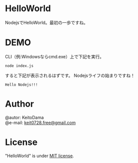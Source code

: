 # HelloWorld
NodejsでHelloWorld。最初の一歩ですね。

# DEMO
CLI（例:Windowsならcmd.exe）上で下記を実行。

```console
node index.js
```

すると下記が表示されるはずです。
Nodejsライフの始まりですね！

```console
Hello Nodejs!!!
```

# Author
 
@autor:     KeitoDama<br>
@e-mail:    [keit0728.free@gmail.com](mailto:keit0728.free@gmail.com)

# License
"HelloWorld" is under [MIT license](https://en.wikipedia.org/wiki/MIT_License).